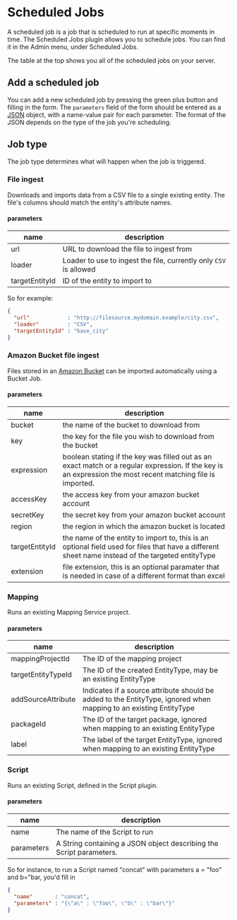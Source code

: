 # Scheduled Jobs
A scheduled job is a job that is scheduled to run at specific moments in time.
The Scheduled Jobs plugin allows you to schedule jobs.
You can find it in the Admin menu, under Scheduled Jobs.

The table at the top shows you all of the scheduled jobs on your server.

## Add a scheduled job
You can add a new scheduled job by pressing the green plus button and filling in the form.
The `parameters` field of the form should be entered as a [JSON](http://www.json.org) object,
with a name-value pair for each parameter. The format of the JSON depends on the
type of the job you're scheduling.

## Job type
The job type determines what will happen when the job is triggered.

### File ingest
Downloads and imports data from a CSV file to a single existing entity.
The file's columns should match the entity's attribute names.

#### parameters
| name           | description                                                       |
|----------------|-------------------------------------------------------------------|
| url            | URL to download the file to ingest from                           |
| loader         | Loader to use to ingest the file, currently only `CSV` is allowed |
| targetEntityId | ID of the entity to import to

So for example:
```json
{
  "url"            : "http://filesource.mydomain.example/city.csv",
  "loader"         : "CSV",
  "targetEntityId" : "base_city"
}
```

### Amazon Bucket file ingest
Files stored in an [Amazon Bucket](http://docs.aws.amazon.com/AmazonS3/latest/dev/UsingBucket.html) can be imported automatically using a Bucket Job.

#### parameters
| name           | description                                                       |
|----------------|-------------------------------------------------------------------|
| bucket         | the name of the bucket to download from                           |
| key            | the key for the file you wish to download from the bucket         |
| expression     | boolean stating if the key was filled out as an exact match or a regular expression. If the key is an expression the most recent matching file is imported. |
| accessKey      | the access key from your amazon bucket account |
| secretKey      | the secret key from your amazon bucket account |
| region         | the region in which the amazon bucket is located |
| targetEntityId | the name of the entity to import to, this is an optional field used for files that have a different sheet name instead of the targeted entityType |
| extension      | file extension, this is an optional paramater that is needed in case of a different format than excel |

### Mapping
Runs an existing Mapping Service project.
#### parameters
| name               | description                                                     |
|--------------------|-----------------------------------------------------------------|
| mappingProjectId   | The ID of the mapping project                                   |
| targetEntityTypeId | The ID of the created EntityType, may be an existing EntityType |
| addSourceAttribute | Indicates if a source attribute should be added to the EntityType, ignored when mapping to an existing EntityType |
| packageId          | The ID of the target package, ignored when mapping to an existing EntityType |
| label              | The label of the target EntityType, ignored when mapping to an existing EntityType |

### Script
Runs an existing Script, defined in the Script plugin.

#### parameters
| name       | description                                                         |
|------------|---------------------------------------------------------------------|
| name       | The name of the Script to run                                       |
| parameters | A String containing a JSON object describing the Script parameters. |
So for instance, to run a Script named "concat" with parameters a = "foo" and b="bar, you'd fill in
```json
{
  "name"       : "concat",
  "parameters" : "{\"a\" : \"foo\", \"b\" : \"bar\"}"
}
```